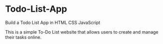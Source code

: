# Todo-List-App
Build a Todo List App in HTML CSS JavaScript

This is a simple To-Do List website that allows users to create and manage their tasks online.